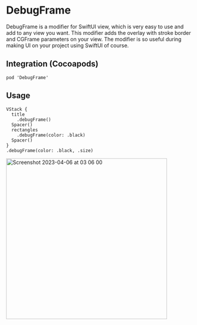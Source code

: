 # DebugFrame

DebugFrame is a modifier for SwiftUI view, which is very easy to use and add to any view you want. This modifier adds the overlay with stroke border and CGFrame parameters on your view. The modifier is so useful during making UI on your project using SwiftUI of course.

## Integration (Cocoapods)

`pod 'DebugFrame'`

## Usage
```
VStack {
  title
    .debugFrame()
  Spacer()
  rectangles
    .debugFrame(color: .black)
  Spacer()
}
.debugFrame(color: .black, .size)
```

<img width="436" alt="Screenshot 2023-04-06 at 03 06 00" src="https://user-images.githubusercontent.com/43936569/230239666-4d91d59b-84a9-4a49-9db4-e2f5d8168470.png">
